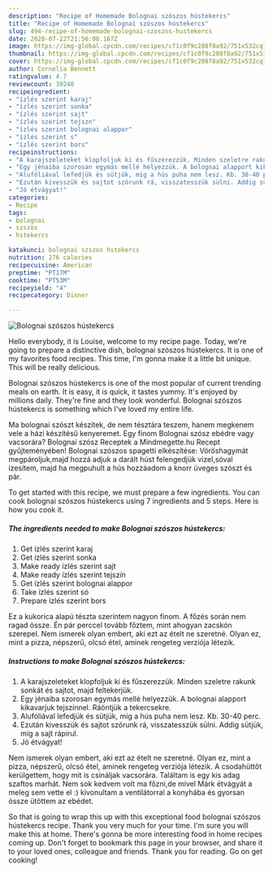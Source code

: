 ```yaml
---
description: "Recipe of Homemade Bolognai szószos hústekercs"
title: "Recipe of Homemade Bolognai szószos hústekercs"
slug: 494-recipe-of-homemade-bolognai-szoszos-hustekercs
date: 2020-07-22T21:56:08.167Z
image: https://img-global.cpcdn.com/recipes/cf1c0f9c288f8a92/751x532cq70/bolognai-szoszos-hustekercs-recept-foto.jpg
thumbnail: https://img-global.cpcdn.com/recipes/cf1c0f9c288f8a92/751x532cq70/bolognai-szoszos-hustekercs-recept-foto.jpg
cover: https://img-global.cpcdn.com/recipes/cf1c0f9c288f8a92/751x532cq70/bolognai-szoszos-hustekercs-recept-foto.jpg
author: Cornelia Bennett
ratingvalue: 4.7
reviewcount: 39240
recipeingredient:
- "ízlés szerint karaj"
- "ízlés szerint sonka"
- "ízlés szerint sajt"
- "ízlés szerint tejszn"
- "ízlés szerint bolognai alappor"
- "ízlés szerint s"
- "ízlés szerint bors"
recipeinstructions:
- "A karajszeleteket klopfoljuk ki és fűszerezzük. Minden szeletre rakunk sonkát és sajtot, majd feltekerjük."
- "Egy jénaiba szorosan egymás mellé helyezzük. A bolognai alapport kikavarjuk tejszínnel. Ráöntjük a tekercsekre."
- "Alufóliával lefedjük és sütjük, míg a hús puha nem lesz. Kb. 30-40 perc."
- "Ezután kivesszük és sajtot szórunk rá, visszatesszük sülni. Addig sütjük, míg a sajt rápirul."
- "Jó étvágyat!"
categories:
- Recipe
tags:
- bolognai
- szszos
- hstekercs

katakunci: bolognai szszos hstekercs 
nutrition: 276 calories
recipecuisine: American
preptime: "PT17M"
cooktime: "PT53M"
recipeyield: "4"
recipecategory: Dinner

---
```



![Bolognai szószos hústekercs](https://img-global.cpcdn.com/recipes/cf1c0f9c288f8a92/751x532cq70/bolognai-szoszos-hustekercs-recept-foto.jpg)

Hello everybody, it is Louise, welcome to my recipe page. Today, we're going to prepare a distinctive dish, bolognai szószos hústekercs. It is one of my favorites food recipes. This time, I'm gonna make it a little bit unique. This will be really delicious.

Bolognai szószos hústekercs is one of the most popular of current trending meals on earth. It is easy, it is quick, it tastes yummy. It's enjoyed by millions daily. They're fine and they look wonderful. Bolognai szószos hústekercs is something which I've loved my entire life.

Ma bolognai szószt készítek, de nem tésztára teszem, hanem megkenem vele a házi készítésű kenyeremet. Egy finom Bolognai szósz ebédre vagy vacsorára? Bolognai szósz Receptek a Mindmegette.hu Recept gyűjteményében! Bolognai szószos spagetti elkészítése: Vöröshagymát megpároljuk,majd hozzá adjuk a darált húst felengedjük vizel,sóval ízesítem, majd ha megpuhult a hús hozzáadom a knorr üveges szószt és pár.


To get started with this recipe, we must prepare a few ingredients. You can cook bolognai szószos hústekercs using 7 ingredients and 5 steps. Here is how you cook it.

<!--inarticleads1-->

##### The ingredients needed to make Bolognai szószos hústekercs:

1. Get ízlés szerint karaj
1. Get ízlés szerint sonka
1. Make ready ízlés szerint sajt
1. Make ready ízlés szerint tejszín
1. Get ízlés szerint bolognai alappor
1. Take ízlés szerint só
1. Prepare ízlés szerint bors


Ez a kukorica alapú tészta szerintem nagyon finom. A főzés során nem ragad össze. Én pár perccel tovább főztem, mint ahogyan zacskón szerepel. Nem ismerek olyan embert, aki ezt az ételt ne szeretné. Olyan ez, mint a pizza, népszerű, olcsó étel, aminek rengeteg verziója létezik. 

<!--inarticleads2-->

##### Instructions to make Bolognai szószos hústekercs:

1. A karajszeleteket klopfoljuk ki és fűszerezzük. Minden szeletre rakunk sonkát és sajtot, majd feltekerjük.
1. Egy jénaiba szorosan egymás mellé helyezzük. A bolognai alapport kikavarjuk tejszínnel. Ráöntjük a tekercsekre.
1. Alufóliával lefedjük és sütjük, míg a hús puha nem lesz. Kb. 30-40 perc.
1. Ezután kivesszük és sajtot szórunk rá, visszatesszük sülni. Addig sütjük, míg a sajt rápirul.
1. Jó étvágyat!


Nem ismerek olyan embert, aki ezt az ételt ne szeretné. Olyan ez, mint a pizza, népszerű, olcsó étel, aminek rengeteg verziója létezik. A csodahüttőt kerülgettem, hogy mit is csináljak vacsorára. Találtam is egy kis adag szaftos marhát. Nem sok kedvem volt ma főzni,de mivel Márk étvágyát a meleg sem vette el :) kivonultam a ventilátorral a konyhába és gyorsan össze ütöttem az ebédet. 

So that is going to wrap this up with this exceptional food bolognai szószos hústekercs recipe. Thank you very much for your time. I'm sure you will make this at home. There's gonna be more interesting food in home recipes coming up. Don't forget to bookmark this page in your browser, and share it to your loved ones, colleague and friends. Thank you for reading. Go on get cooking!
